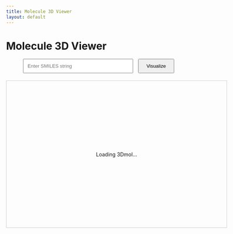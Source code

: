 ```yaml
---
title: Molecule 3D Viewer
layout: default
---
```


# Molecule 3D Viewer

<div style="text-align:center;">
    <input type="text" id="smilesInput" placeholder="Enter SMILES string" style="width: 300px; padding: 10px;">
    <button onclick="visualizeMolecule()" style="padding: 10px 20px; margin-left: 10px;">Visualize</button>
    <div id="viewer" style="width: 600px; height: 400px; border: 1px solid #ccc; margin-top: 20px; background-color: white; display: none;"></div>
    <div id="loadingIndicator" style="width: 600px; height: 400px; border: 1px solid #ccc; margin-top: 20px; display: flex; justify-content: center; align-items: center;">
        Loading 3Dmol... <div class="spinner"></div> 
    </div>
    <div id="errorFallback" style="width: 600px; height: 400px; border: 1px solid #ccc; margin-top: 20px; display: none; color: red;">
        Error loading 3Dmol. Please check your internet connection or try again later.
    </div>
</div>

<script src="https://3dmol.org/build/3Dmol.js"></script> 
<script>
    let viewer;
    let is3DmolLoaded = false;

    function visualizeMolecule() {
        const smiles = document.getElementById('smilesInput').value.trim();
        if (!smiles) {
            alert('Please enter a valid SMILES string.');
            return;
        }

        if (!is3DmolLoaded) {
            load3Dmol().then(() => {
                visualizeMolecule();
            }).catch(error => {
                console.error('Error loading 3Dmol:', error);
                document.getElementById('loadingIndicator').style.display = 'none';
                document.getElementById('errorFallback').style.display = 'block';
            });
            return;
        }

        if (viewer) {
            viewer.clear();

            const url = `https://3dmol.org/3Dmol/convert?smiles=${encodeURIComponent(smiles)}&format=mol`;

            $3Dmol.download(url, viewer, {}, function(m, error) {
                if (error) {
                    console.error('Error fetching or processing molecule data:', error);
                    alert('Error fetching or processing molecule data. Please check your SMILES string and try again. Details in console.');
                } else if (m) {
                    viewer.addModel(m, 'mol');
                    viewer.setStyle({}, { stick: {} });
                    viewer.zoomTo();
                    viewer.render();

                    document.getElementById('loadingIndicator').style.display = 'none';
                    document.getElementById('viewer').style.display = 'block';
                } else {
                    alert('Unexpected error occurred. Please check the console for details.');
                }
            });
        } else {
            alert('3Dmol viewer is not yet ready. Please try again in a few moments.');
        }
    }

    function load3Dmol() {
        return new Promise((resolve, reject) => {
            // Check if 3Dmol is already loaded (might be preloaded)
            if (typeof $3Dmol !== 'undefined') {
                is3DmolLoaded = true;
                const element = document.getElementById('viewer');
                viewer = $3Dmol.createViewer(element, { backgroundColor: 'white' });
                resolve();
                return; 
            }

            const script = document.createElement('script');
            script.src = 'https://3dmol.org/build/3Dmol.js';
            script.onload = () => {
                is3DmolLoaded = true;
                const element = document.getElementById('viewer');
                viewer = $3Dmol.createViewer(element, { backgroundColor: 'white' });
                resolve();
            };
            script.onerror = (error) => {
                reject(error); 
            };
            document.head.appendChild(script);
        });
    }
</script>

<style>
/* ... (spinner styles remain the same) */
</style>

<link rel="preload" href="https://3dmol.org/build/3Dmol.js" as="script">